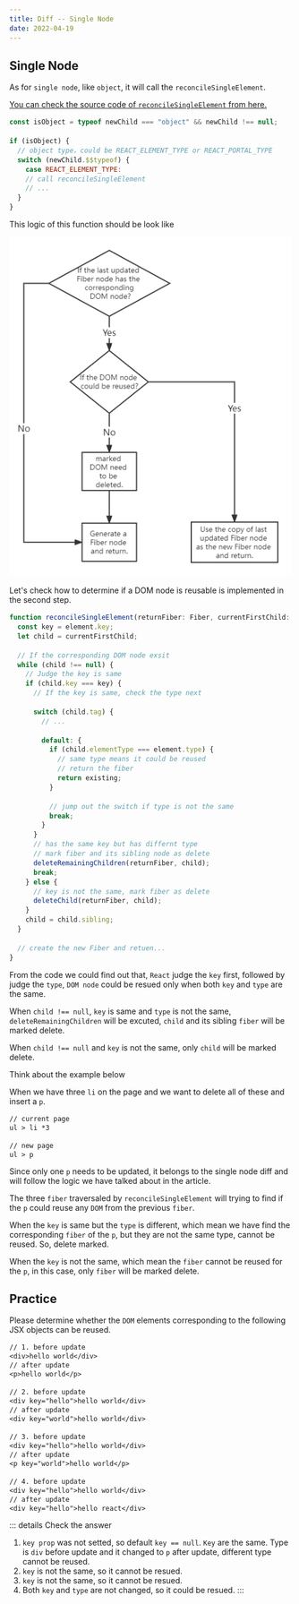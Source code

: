 ```yaml
---
title: Diff -- Single Node
date: 2022-04-19
---
```


## Single Node

As for `single node`, like `object`, it will call the `reconcileSingleElement`.

[You can check the source code of `reconcileSingleElement` from here.](https://github.com/facebook/react/blob/1fb18e22ae66fdb1dc127347e169e73948778e5a/packages/react-reconciler/src/ReactChildFiber.new.js#L1141)

```js
const isObject = typeof newChild === "object" && newChild !== null;

if (isObject) {
  // object type，could be REACT_ELEMENT_TYPE or REACT_PORTAL_TYPE
  switch (newChild.$$typeof) {
    case REACT_ELEMENT_TYPE:
    // call reconcileSingleElement
    // ...
  }
}
```

This logic of this function should be look like

![Logic of the function ](../../images/diffSingle.png)

Let's check how to determine if a DOM node is reusable is implemented in the second step.

```js
function reconcileSingleElement(returnFiber: Fiber, currentFirstChild: Fiber | null, element: ReactElement): Fiber {
  const key = element.key;
  let child = currentFirstChild;

  // If the corresponding DOM node exsit
  while (child !== null) {
    // Judge the key is same
    if (child.key === key) {
      // If the key is same, check the type next

      switch (child.tag) {
        // ...

        default: {
          if (child.elementType === element.type) {
            // same type means it could be reused
            // return the fiber
            return existing;
          }

          // jump out the switch if type is not the same
          break;
        }
      }
      // has the same key but has differnt type
      // mark fiber and its sibling node as delete
      deleteRemainingChildren(returnFiber, child);
      break;
    } else {
      // key is not the same, mark fiber as delete
      deleteChild(returnFiber, child);
    }
    child = child.sibling;
  }

  // create the new Fiber and retuen...
}
```

From the code we could find out that, `React` judge the `key` first, followed by judge the `type`, `DOM node` could be resued only when both `key` and `type` are the same.

When `child !== null`, `key` is same and `type` is not the same, `deleteRemainingChildren` will be excuted, `child` and its sibling `fiber` will be marked delete.

When `child !== null` and `key` is not the same, only `child` will be marked delete.

Think about the example below

When we have three `li` on the page and we want to delete all of these and insert a `p`.

```
// current page
ul > li *3

// new page
ul > p
```

Since only one `p` needs to be updated, it belongs to the single node diff and will follow the logic we have talked about in the article.

The three `fiber` traversaled by `reconcileSingleElement` will trying to find if the `p` could reuse any `DOM` from the previous `fiber`.

When the `key` is same but the `type` is different, which mean we have find the corresponding `fiber` of the `p`, but they are not the same type, cannot be reused. So, delete marked.

When the `key` is not the same, which mean the `fiber` cannot be reused for the `p`, in this case, only `fiber` will be marked delete.

## Practice

Please determine whether the `DOM` elements corresponding to the following JSX objects can be reused.

```
// 1. before update
<div>hello world</div>
// after update
<p>hello world</p>

// 2. before update
<div key="hello">hello world</div>
// after update
<div key="world">hello world</div>

// 3. before update
<div key="hello">hello world</div>
// after update
<p key="world">hello world</p>

// 4. before update
<div key="hello">hello world</div>
// after update
<div key="hello">hello react</div>
```

::: details Check the answer
1. `key prop` was not setted, so default `key == null`. `Key` are the same. Type is `div` before update and it changed to `p` after update, different type cannot be reused.
2. `key` is not the same, so it cannot be resued.
3. `key` is not the same, so it cannot be resued.
4. Both `key` and `type` are not changed, so it could be resued.
:::


